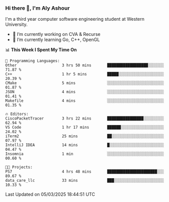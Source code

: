 ### Hi there 👋, I'm Aly Ashour
I'm a third year computer software engineering student at Western University.

- 🔭 I’m currently working on CVA & Recurse
- 🌱 I’m currently learning Go, C++, OpenGL

<!--START_SECTION:waka-->
📊 **This Week I Spent My Time On** 

```text
💬 Programming Languages: 
Other                    3 hrs 50 mins       ██████████████████░░░░░░░   71.87 % 
C++                      1 hr 5 mins         █████░░░░░░░░░░░░░░░░░░░░   20.39 % 
CMake                    5 mins              ░░░░░░░░░░░░░░░░░░░░░░░░░   01.87 % 
JSON                     4 mins              ░░░░░░░░░░░░░░░░░░░░░░░░░   01.41 % 
Makefile                 4 mins              ░░░░░░░░░░░░░░░░░░░░░░░░░   01.35 % 

🔥 Editors: 
CiscoPacketTracer        3 hrs 22 mins       ████████████████░░░░░░░░░   62.94 % 
VS Code                  1 hr 17 mins        ██████░░░░░░░░░░░░░░░░░░░   24.02 % 
iTerm2                   25 mins             ██░░░░░░░░░░░░░░░░░░░░░░░   07.97 % 
IntelliJ IDEA            14 mins             █░░░░░░░░░░░░░░░░░░░░░░░░   04.47 % 
Insomnia                 1 min               ░░░░░░░░░░░░░░░░░░░░░░░░░   00.60 % 

🐱‍💻 Projects: 
PS7                      4 hrs 48 mins       ██████████████████████░░░   89.67 % 
data_care_llc            33 mins             ███░░░░░░░░░░░░░░░░░░░░░░   10.33 % 
```


 Last Updated on 05/03/2025 18:44:51 UTC
<!--END_SECTION:waka-->
